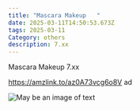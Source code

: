 ```yaml
---
title: "Mascara Makeup   "
date: 2025-03-11T14:50:53.673Z
tags: 2025-03-11
Category: others
description: 7.xx
---
```

<!--StartFragment-->

Mascara Makeup 7.xx

https://amzlink.to/az0A73vcg6o8V ad 



![May be an image of text](https://scontent.fccu31-1.fna.fbcdn.net/v/t39.30808-6/482224652_611251341907891_8803100879894917533_n.jpg?stp=dst-jpg_p526x296_tt6&_nc_cat=100&ccb=1-7&_nc_sid=aa7b47&_nc_ohc=dHjdOVPA8yIQ7kNvgHwqc4h&_nc_oc=Adgc1EdTZfX38U5GiNTbNzVTP4_sqOmJK7KLVV1CtLkadkxwXAa0gf3rGP1TrXhRxAM&_nc_zt=23&_nc_ht=scontent.fccu31-1.fna&_nc_gid=AWjQlHbuSwR2bY6cHPCAqNe&oh=00_AYFmunekubeVx1c5aKQAurD6O4kUjjf2fKPphGDHvD2ulA&oe=67D4BF9A)

<!--EndFragment-->